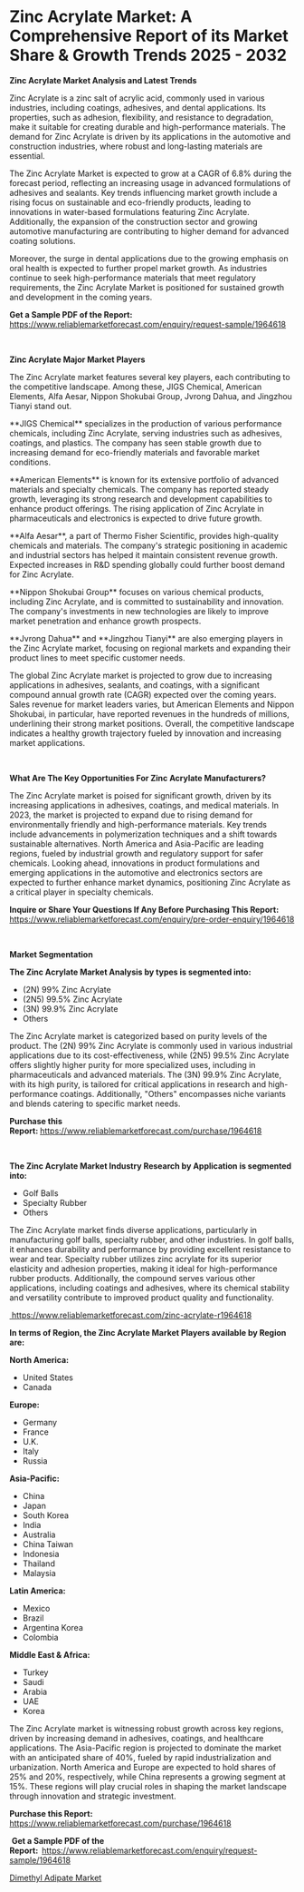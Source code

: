 <p><h1>Zinc Acrylate Market: A Comprehensive Report of its Market Share & Growth Trends 2025 - 2032</h1></p><p><strong>Zinc Acrylate Market Analysis and Latest Trends</strong></p>
<p><p>Zinc Acrylate is a zinc salt of acrylic acid, commonly used in various industries, including coatings, adhesives, and dental applications. Its properties, such as adhesion, flexibility, and resistance to degradation, make it suitable for creating durable and high-performance materials. The demand for Zinc Acrylate is driven by its applications in the automotive and construction industries, where robust and long-lasting materials are essential.</p><p>The Zinc Acrylate Market is expected to grow at a CAGR of 6.8% during the forecast period, reflecting an increasing usage in advanced formulations of adhesives and sealants. Key trends influencing market growth include a rising focus on sustainable and eco-friendly products, leading to innovations in water-based formulations featuring Zinc Acrylate. Additionally, the expansion of the construction sector and growing automotive manufacturing are contributing to higher demand for advanced coating solutions.</p><p>Moreover, the surge in dental applications due to the growing emphasis on oral health is expected to further propel market growth. As industries continue to seek high-performance materials that meet regulatory requirements, the Zinc Acrylate Market is positioned for sustained growth and development in the coming years.</p></p>
<p><strong>Get a Sample PDF of the Report:&nbsp;</strong> <a href="https://www.reliablemarketforecast.com/enquiry/request-sample/1964618?utm_campaign=2808&utm_medium=2&utm_source=Github&utm_content=ia&utm_term=02042025&utm_id=zinc-acrylate">https://www.reliablemarketforecast.com/enquiry/request-sample/1964618</a></p>
<p>&nbsp;</p>
<p><strong>Zinc Acrylate Major Market Players</strong></p>
<p><p>The Zinc Acrylate market features several key players, each contributing to the competitive landscape. Among these, JIGS Chemical, American Elements, Alfa Aesar, Nippon Shokubai Group, Jvrong Dahua, and Jingzhou Tianyi stand out.</p><p>**JIGS Chemical** specializes in the production of various performance chemicals, including Zinc Acrylate, serving industries such as adhesives, coatings, and plastics. The company has seen stable growth due to increasing demand for eco-friendly materials and favorable market conditions.</p><p>**American Elements** is known for its extensive portfolio of advanced materials and specialty chemicals. The company has reported steady growth, leveraging its strong research and development capabilities to enhance product offerings. The rising application of Zinc Acrylate in pharmaceuticals and electronics is expected to drive future growth.</p><p>**Alfa Aesar**, a part of Thermo Fisher Scientific, provides high-quality chemicals and materials. The company's strategic positioning in academic and industrial sectors has helped it maintain consistent revenue growth. Expected increases in R&D spending globally could further boost demand for Zinc Acrylate.</p><p>**Nippon Shokubai Group** focuses on various chemical products, including Zinc Acrylate, and is committed to sustainability and innovation. The company's investments in new technologies are likely to improve market penetration and enhance growth prospects.</p><p>**Jvrong Dahua** and **Jingzhou Tianyi** are also emerging players in the Zinc Acrylate market, focusing on regional markets and expanding their product lines to meet specific customer needs.</p><p>The global Zinc Acrylate market is projected to grow due to increasing applications in adhesives, sealants, and coatings, with a significant compound annual growth rate (CAGR) expected over the coming years. Sales revenue for market leaders varies, but American Elements and Nippon Shokubai, in particular, have reported revenues in the hundreds of millions, underlining their strong market positions. Overall, the competitive landscape indicates a healthy growth trajectory fueled by innovation and increasing market applications.</p></p>
<p>&nbsp;</p>
<p><strong>What Are The Key Opportunities For Zinc Acrylate Manufacturers?</strong></p>
<p><p>The Zinc Acrylate market is poised for significant growth, driven by its increasing applications in adhesives, coatings, and medical materials. In 2023, the market is projected to expand due to rising demand for environmentally friendly and high-performance materials. Key trends include advancements in polymerization techniques and a shift towards sustainable alternatives. North America and Asia-Pacific are leading regions, fueled by industrial growth and regulatory support for safer chemicals. Looking ahead, innovations in product formulations and emerging applications in the automotive and electronics sectors are expected to further enhance market dynamics, positioning Zinc Acrylate as a critical player in specialty chemicals.</p></p>
<p><strong>Inquire or Share Your Questions If Any Before Purchasing This Report:</strong> <a href="https://www.reliablemarketforecast.com/enquiry/pre-order-enquiry/1964618?utm_campaign=2808&utm_medium=2&utm_source=Github&utm_content=ia&utm_term=02042025&utm_id=zinc-acrylate">https://www.reliablemarketforecast.com/enquiry/pre-order-enquiry/1964618</a></p>
<p>&nbsp;</p>
<p><strong>Market Segmentation</strong></p>
<p><strong>The Zinc Acrylate Market Analysis by types is segmented into:</strong></p>
<p><ul><li>(2N) 99% Zinc Acrylate</li><li>(2N5) 99.5% Zinc Acrylate</li><li>(3N) 99.9% Zinc Acrylate</li><li>Others</li></ul></p>
<p><p>The Zinc Acrylate market is categorized based on purity levels of the product. The (2N) 99% Zinc Acrylate is commonly used in various industrial applications due to its cost-effectiveness, while (2N5) 99.5% Zinc Acrylate offers slightly higher purity for more specialized uses, including in pharmaceuticals and advanced materials. The (3N) 99.9% Zinc Acrylate, with its high purity, is tailored for critical applications in research and high-performance coatings. Additionally, "Others" encompasses niche variants and blends catering to specific market needs.</p></p>
<p><strong>Purchase this Report:&nbsp;</strong><a href="https://www.reliablemarketforecast.com/purchase/1964618?utm_campaign=2808&utm_medium=2&utm_source=Github&utm_content=ia&utm_term=02042025&utm_id=zinc-acrylate">https://www.reliablemarketforecast.com/purchase/1964618</a></p>
<p>&nbsp;</p>
<p><strong>The Zinc Acrylate Market Industry Research by Application is segmented into:</strong></p>
<p><ul><li>Golf Balls</li><li>Specialty Rubber</li><li>Others</li></ul></p>
<p><p>The Zinc Acrylate market finds diverse applications, particularly in manufacturing golf balls, specialty rubber, and other industries. In golf balls, it enhances durability and performance by providing excellent resistance to wear and tear. Specialty rubber utilizes zinc acrylate for its superior elasticity and adhesion properties, making it ideal for high-performance rubber products. Additionally, the compound serves various other applications, including coatings and adhesives, where its chemical stability and versatility contribute to improved product quality and functionality.</p></p>
<p><a href="https://www.reliablemarketforecast.com/zinc-acrylate-r1964618?utm_campaign=2808&utm_medium=2&utm_source=Github&utm_content=ia&utm_term=02042025&utm_id=zinc-acrylate">&nbsp;https://www.reliablemarketforecast.com/zinc-acrylate-r1964618</a></p>
<p><strong>In terms of Region, the Zinc Acrylate Market Players available by Region are:</strong></p>
<p>
    <p> <strong> North America: </strong>
        <ul>
            <li>United States</li>
            <li>Canada</li>
        </ul>
        </p> 
    <p> <strong> Europe: </strong>
        <ul>
            <li>Germany</li>
            <li>France</li>
            <li>U.K.</li>
            <li>Italy</li>
            <li>Russia</li>
        </ul>
        </p> 
    <p> <strong> Asia-Pacific: </strong>
        <ul>
            <li>China</li>
            <li>Japan</li>
            <li>South Korea</li>
            <li>India</li>
            <li>Australia</li>
            <li>China Taiwan</li>
            <li>Indonesia</li>
            <li>Thailand</li>
            <li>Malaysia</li>
        </ul>
        </p> 
    <p> <strong> Latin America: </strong>
        <ul>
            <li>Mexico</li>
            <li>Brazil</li>
            <li>Argentina Korea</li>
            <li>Colombia</li>
        </ul>
        </p> 
    <p> <strong> Middle East & Africa: </strong>
        <ul>
            <li>Turkey</li>
            <li>Saudi</li>
            <li>Arabia</li>
            <li>UAE</li>
            <li>Korea</li>
        </ul>
    </p>
    </p>
<p><p>The Zinc Acrylate market is witnessing robust growth across key regions, driven by increasing demand in adhesives, coatings, and healthcare applications. The Asia-Pacific region is projected to dominate the market with an anticipated share of 40%, fueled by rapid industrialization and urbanization. North America and Europe are expected to hold shares of 25% and 20%, respectively, while China represents a growing segment at 15%. These regions will play crucial roles in shaping the market landscape through innovation and strategic investment.</p></p>
<p><strong>Purchase this Report: </strong><a href="https://www.reliablemarketforecast.com/purchase/1964618?utm_campaign=2808&utm_medium=2&utm_source=Github&utm_content=ia&utm_term=02042025&utm_id=zinc-acrylate">https://www.reliablemarketforecast.com/purchase/1964618</a></p>
<p>&nbsp;<strong>Get a Sample PDF of the Report:&nbsp;&nbsp;</strong><a href="https://www.reliablemarketforecast.com/enquiry/request-sample/1964618?utm_campaign=2808&utm_medium=2&utm_source=Github&utm_content=ia&utm_term=02042025&utm_id=zinc-acrylate">https://www.reliablemarketforecast.com/enquiry/request-sample/1964618</a></p>
<p><strong></strong></p>
<p><p><a href="https://github.com/saroarmaicky/Market-Research-Report-List-1/blob/main/dimethyl-adipate-market.md?utm_campaign=2808&utm_medium=2&utm_source=Github&utm_content=ia&utm_term=02042025&utm_id=zinc-acrylate">Dimethyl Adipate Market</a></p></p>